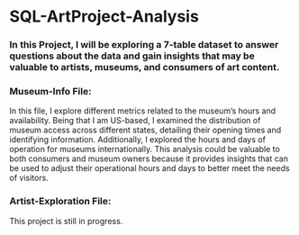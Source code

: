 # SQL-ArtProject-Analysis


### In this Project, I will be exploring a 7-table dataset to answer questions about the data and gain insights that may be valuable to artists, museums, and consumers of art content.


### Museum-Info File:
In this file, I explore different metrics related to the museum’s hours and availability. Being that I am US-based, I examined the distribution of museum access across different states, detailing their opening times and identifying information. Additionally, I explored the hours and days of operation for museums internationally. This analysis could be valuable to both consumers and museum owners because it provides insights that can be used to adjust their operational hours and days to better meet the needs of visitors.


### Artist-Exploration File:



This project is still in progress. 

